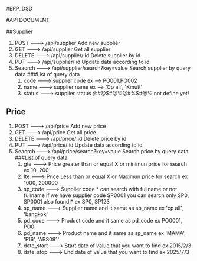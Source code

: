 #ERP_DSD


#API DOCUMENT

##Supplier
1. POST --->  /api/supplier  Add new supplier
2. GET --->  /api/supplier   Get all supplier
3. DELETE ---> /api/supplier/:id   Delete supplier by id
4. PUT   ---> /api/supplier/:id  Update data according to id
5. Seacrch ---> /api/supplier/search?key=value   Search supplier by query data
    ###List of query data
    1. code ---> supplier code  ex --> PO001,PO002
    2. name ---> supplier name  ex --> 'Cp all', 'Kmutt'
    3. status ---> supplier status @#@$#@%@#%$#@% not define yet!

## Price
1. POST --->  /api/price  Add new price
2. GET --->  /api/price   Get all price
3. DELETE ---> /api/price/:id   Delete price by id
4. PUT   ---> /api/price/:id  Update data according to id
5. Seacrch ---> /api/price/search?key=value   Search price by query data
    ###List of query data
    1. gte --->  Price greater than or equal X or minimun price for search  ex 10, 200
    2. lte --->  Price Less than or equal X or Maximun price for search  ex 1000, 200000
    3. sp_code ---> Supplier code * can search with fullname or not fullname if we have supplier code SP0001 you can search only SP0, SP0001 also found!* ex SP0, SP123 
    4. sp_name ---> Supplier name and it same as sp_name ex 'cp all', 'bangkok'
    5. pd_code ---> Product code and it same as pd_code ex PO0001, PO0
    6. pd_name ---> Product name and it same as sp_name ex 'MAMA', 'F16', 'ABS091'
    7. date_start ---> Start date of value that you want to find ex 2015/2/3
    8. date_stop ---> End date of value that you want to find ex 2025/7/3

